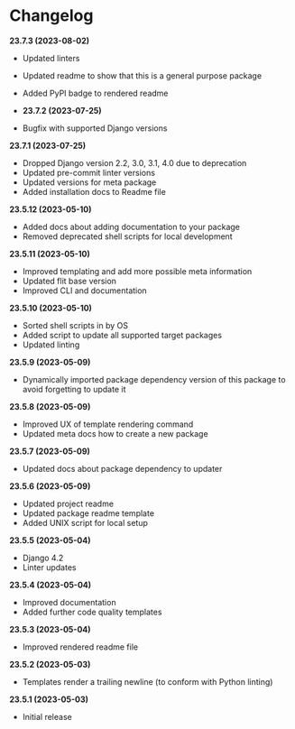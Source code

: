 # Changelog

**23.7.3 (2023-08-02)**
* Updated linters
* Updated readme to show that this is a general purpose package
* Added PyPI badge to rendered readme

* **23.7.2 (2023-07-25)**
* Bugfix with supported Django versions

**23.7.1 (2023-07-25)**
* Dropped Django version 2.2, 3.0, 3.1, 4.0 due to deprecation
* Updated pre-commit linter versions
* Updated versions for meta package
* Added installation docs to Readme file

**23.5.12 (2023-05-10)**
* Added docs about adding documentation to your package
* Removed deprecated shell scripts for local development

**23.5.11 (2023-05-10)**
* Improved templating and add more possible meta information
* Updated flit base version
* Improved CLI and documentation

**23.5.10 (2023-05-10)**
* Sorted shell scripts in by OS
* Added script to update all supported target packages
* Updated linting

**23.5.9 (2023-05-09)**
* Dynamically imported package dependency version of this package to avoid forgetting to update it

**23.5.8 (2023-05-09)**
* Improved UX of template rendering command
* Updated meta docs how to create a new package

**23.5.7 (2023-05-09)**
* Updated docs about package dependency to updater

**23.5.6 (2023-05-09)**
* Updated project readme
* Updated package readme template
* Added UNIX script for local setup

**23.5.5 (2023-05-04)**
* Django 4.2
* Linter updates

**23.5.4 (2023-05-04)**
* Improved documentation
* Added further code quality templates

**23.5.3 (2023-05-04)**
* Improved rendered readme file

**23.5.2 (2023-05-03)**
* Templates render a trailing newline (to conform with Python linting)

**23.5.1 (2023-05-03)**
* Initial release
